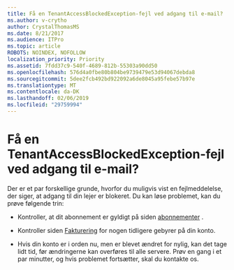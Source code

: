 ```yaml
---
title: Få en TenantAccessBlockedException-fejl ved adgang til e-mail?
ms.author: v-crytho
author: CrystalThomasMS
ms.date: 8/21/2017
ms.audience: ITPro
ms.topic: article
ROBOTS: NOINDEX, NOFOLLOW
localization_priority: Priority
ms.assetid: 7fdd37c9-540f-4689-812b-55303a90dd50
ms.openlocfilehash: 576d4a0fbe80b804be9739479e53d94067debda8
ms.sourcegitcommit: 5dee2fcb492bd922092a6de8045a95febe57b97e
ms.translationtype: MT
ms.contentlocale: da-DK
ms.lasthandoff: 02/06/2019
ms.locfileid: "29759994"
---
```

# <a name="getting-a-tenantaccessblockedexception-error-when-accessing-email"></a>Få en TenantAccessBlockedException-fejl ved adgang til e-mail?

Der er et par forskellige grunde, hvorfor du muligvis vist en fejlmeddelelse, der siger, at adgang til din lejer er blokeret. Du kan løse problemet, kan du prøve følgende trin:
  
- Kontroller, at dit abonnement er gyldigt på siden [abonnementer](https://admin.microsoft.com/adminportal/home#/subscriptions) . 
    
- Kontroller siden [Fakturering](https://admin.microsoft.com/adminportal/home#/billoverview) for nogen tidligere gebyrer på din konto. 
    
- Hvis din konto er i orden nu, men er blevet ændret for nylig, kan det tage lidt tid, før ændringerne kan overføres til alle servere. Prøv en gang i et par minutter, og hvis problemet fortsætter, skal du kontakte os.
    

